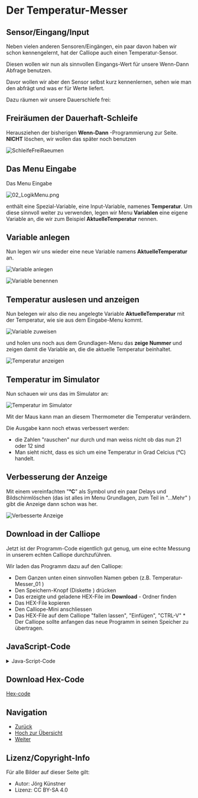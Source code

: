 # Der Temperatur-Messer


## Sensor/Eingang/Input


Neben vielen anderen Sensoren/Eingängen, ein paar davon haben wir schon kennengelernt, hat der Calliope auch einen Temperatur-Sensor.

Diesen wollen wir nun als sinnvollen Eingangs-Wert für unsere Wenn-Dann Abfrage benutzen.

Davor wollen wir aber den Sensor selbst kurz kennenlernen, sehen wie man den abfrägt und was er für Werte liefert.

Dazu räumen wir unsere Dauerschlefe frei:

## Freiräumen der Dauerhaft-Schleife

Herausziehen der bisherigen __Wenn-Dann__ -Programmierung zur Seite.
**NICHT** löschen, wir wollen das später noch benutzen 


![ SchleifeFreiRaeumen ](./pics/00_Freiraeumen.png)


## Das Menu Eingabe

Das Menu Eingabe 

![02_LogikMenu.png](./pics/01_InputMenu.png)

enthält eine Spezial-Variable, eine Input-Variable, namenes __Temperatur__.
Um diese sinnvoll weiter zu verwenden, legen wir Menu __Variablen__ eine eigene Variable an, die wir zum Beispiel __AktuelleTemperatur__ nennen.



## Variable anlegen 

Nun legen wir uns wieder eine neue Variable namens __AktuelleTemperatur__  an.


![Variable anlegen](./pics/02_VariableAnlegen.png)


![Variable benennen](./pics/03_VariableBenennen.png)


## Temperatur auslesen und anzeigen

Nun belegen wir also die neu angelegte Variable __AktuelleTemperatur__   mit der Temperatur, wie sie aus dem Eingabe-Menu kommt.


![Variable zuweisen](./pics/04_TemperaturAuslesen.png)

und holen uns noch aus dem Grundlagen-Menu das __zeige Nummer__ und zeigen damit die Variable an, die die aktuelle Temperatur beinhaltet.


![Temperatur anzeigen](./pics/05_TemperaturAnzeigen.png)


## Temperatur im Simulator

Nun schauen wir uns das im Simulator an:

![Temperatur im Simulator](./pics/06_Temperatur_im_Simulator.png)

Mit der Maus kann man an diesem Thermometer die Temperatur verändern.

Die Ausgabe kann noch etwas verbessert werden:

* die Zahlen "rauschen" nur durch und man weiss nicht ob das nun 21 oder 12 sind
* Man sieht nicht, dass es sich um eine Temperatur in Grad Celcius (°C) handelt.

## Verbesserung der Anzeige

Mit einem vereinfachten "__°C__" als Symbol und ein paar Delays und Bildschirmlöschen (das ist alles im Menu Grundlagen, zum Teil in "...Mehr" ) gibt die Anzeige dann schon was her.

 

![Verbesserte Anzeige](./pics/07_BessereAnzeige.png)


## Download in der Calliope

Jetzt ist der Programm-Code eigentlich gut genug, um eine echte Messung in unserem echten Calliope durchzuführen.

Wir laden das Programm dazu auf den Calliope:

* Dem Ganzen unten einen sinnvollen Namen geben (z.B. Temperatur-Messer_01 )
* Den Speichern-Knopf (Diskette ) drücken
* Das erzeigte und geladene HEX-File im __Download__ - Ordner finden
* Das HEX-File kopieren 
* Den Calliope-Mini anschliessen
* Das HEX-File auf dem Calliope "fallen lassen", "Einfügen", "CTRL-V" * Der Calliope sollte anfangen das neue Programm in seinen Speicher zu übertragen.



## JavaScript-Code

<details>
 <summary>Java-Script-Code</summary>

```js
let AktuelleTemperatur = 0
basic.forever(() => {
    AktuelleTemperatur = input.temperature()
    basic.showNumber(AktuelleTemperatur)
    basic.pause(500)
    basic.showLeds(`
        # . . # #
        . . # . .
        . . # . .
        . . # . .
        . . . # #
        `)
    basic.pause(500)
    basic.clearScreen()
    basic.pause(500)
})

```
</details>

## Download Hex-Code

[Hex-code](code/mini-TemperaturMesser01.hex)


## Navigation


* [Zurück](../03_02_Wenn-DannBatterieTester/README.md)  
* [Hoch zur Übersicht](../README.md)  
* [Weiter](../03_04_TemperaturAmpel/README.md)  



## Lizenz/Copyright-Info
Für alle Bilder auf dieser Seite gilt:

*  Autor: Jörg Künstner
* Lizenz: CC BY-SA 4.0

